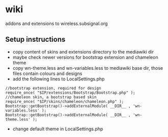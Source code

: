 wiki
====

addons and extensions to wireless.subsignal.org

Setup instructions
------------------

* copy content of skins and extensions directory to the mediawiki dir
* maybe check newer versions for bootstrap extension and chameleon theme
* copy wn-theme.less and wn-variables.less to mediawiki base dir, those files contain colours and designs
* add the following lines to LocalSettings.php
```
//bootstrap extension, required for design
require_once( "$IP/extensions/Bootstrap/Bootstrap.php" );
//chameleon skin, a bootstrap based skin
require_once( "$IP/skins/chameleon/chameleon.php" );
Bootstrap::getBootstrap()->addExternalModule( __DIR__ , 'wn-variables.less' );
Bootstrap::getBootstrap()->addExternalModule( __DIR__ , 'wn-theme.less' );
```
* change default theme in LocalSettings.php
